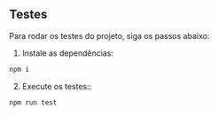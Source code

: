 ## Testes

Para rodar os testes do projeto, siga os passos abaixo:

1. Instale as dependências:
```bash
npm i
```

2. Execute os testes::
```bash
npm run test
```
